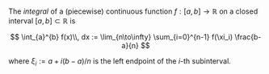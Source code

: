 The *integral* of a (piecewise) continuous function $f: [a, b] \to \mathbb{R}$ on a closed interval $[a, b] \subset \mathbb{R}$ is

$$
\int_{a}^{b} f(x)\\, dx := \lim_{n\to\infty} \sum_{i=0}^{n-1} f(\xi_i) \frac{b-a}{n}
$$

where $\xi_i := a + i (b - a)/n$ is the left endpoint of the $i$-th subinterval.
